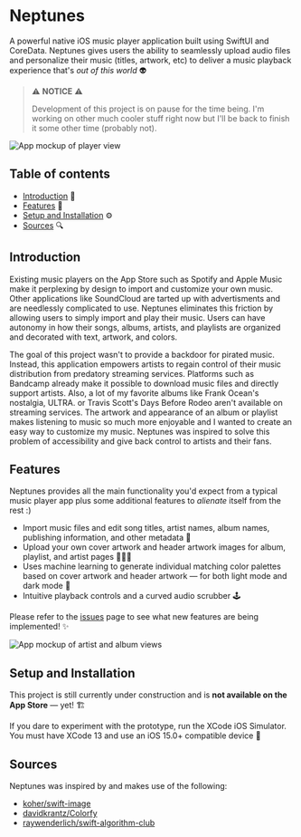 # Neptunes

A powerful native iOS music player application built using SwiftUI and CoreData. Neptunes gives users the ability to seamlessly upload audio files and personalize their music (titles, artwork, etc) to deliver a music playback experience that's *out of this world* 👽

> ⚠️ **NOTICE** ⚠️
> 
> Development of this project is on pause for the time being. I'm working on other much cooler stuff right now but I'll be back to finish it some other time (probably not).

![App mockup of player view](https://i.imgur.com/wR2dENi.png)

## Table of contents
* [Introduction](#introduction) 📝
* [Features](#features) 👾
* [Setup and Installation](#setup-and-installation) ⚙️
* [Sources](#sources) 🔍

## Introduction
Existing music players on the App Store such as Spotify and Apple Music make it perplexing by design to import and customize your own music. Other applications like SoundCloud are tarted up with advertisments and are needlessly complicated to use. Neptunes eliminates this friction by allowing users to simply import and play their music. Users can have autonomy in how their songs, albums, artists, and playlists are organized and decorated with text, artwork, and colors. 

The goal of this project wasn't to provide a backdoor for pirated music. Instead, this application empowers artists to regain control of their music distribution from predatory streaming services. Platforms such as Bandcamp already make it possible to download music files and directly support artists. Also, a lot of my favorite albums like Frank Ocean's nostalgia, ULTRA. or Travis Scott's Days Before Rodeo aren't available on streaming services. The artwork and appearance of an album or playlist makes listening to music so much more enjoyable and I wanted to create an easy way to customize my music. Neptunes was inspired to solve this problem of accessibility and give back control to artists and their fans.

## Features
Neptunes provides all the main functionality you'd expect from a typical music player app plus some additional features to *alienate* itself from the rest :)
* Import music files and edit song titles, artist names, album names, publishing information, and other metadata 🎼
* Upload your own cover artwork and header artwork images for album, playlist, and artist pages 🙇🏽‍♂️
* Uses machine learning to generate individual matching color palettes based on cover artwork and header artwork — for both light mode and dark mode 🎨
* Intuitive playback controls and a curved audio scrubber 🕹

Please refer to the [issues](https://github.com/tsaruggan/neptunes/issues) page to see what new features are being implemented! ✨

![App mockup of artist and album views](https://i.imgur.com/JhrwIR8.png)
	
## Setup and Installation
This project is still currently under construction and is **not available on the App Store** — yet! 🏗

If you dare to experiment with the prototype, run the XCode iOS Simulator. You must have XCode 13 and use an iOS 15.0+ compatible device 📲

## Sources
Neptunes was inspired by and makes use of the following:
* [koher/swift-image](https://github.com/koher/swift-image)
* [davidkrantz/Colorfy](https://github.com/davidkrantz/Colorfy)
* [raywenderlich/swift-algorithm-club](https://github.com/raywenderlich/swift-algorithm-club)
